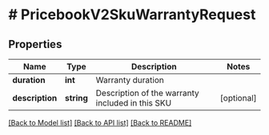 # # PricebookV2SkuWarrantyRequest

## Properties

Name | Type | Description | Notes
------------ | ------------- | ------------- | -------------
**duration** | **int** | Warranty duration |
**description** | **string** | Description of the warranty included in this SKU | [optional]

[[Back to Model list]](../../README.md#models) [[Back to API list]](../../README.md#endpoints) [[Back to README]](../../README.md)
